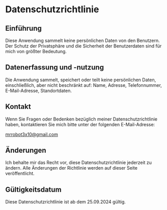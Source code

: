 # Datenschutzrichtlinie

## Einführung 
Diese Anwendung sammelt keine persönlichen Daten von den Benutzern. Der Schutz der Privatsphäre und die Sicherheit der Benutzerdaten sind für mich von größter Bedeutung.

## Datenerfassung und -nutzung 
Die Anwendung sammelt, speichert oder teilt keine persönlichen Daten, einschließlich, aber nicht beschränkt auf: Name, Adresse, Telefonnummer, E-Mail-Adresse, Standortdaten.

## Kontakt
Wenn Sie Fragen oder Bedenken bezüglich meiner Datenschutzrichtlinie haben, kontaktieren Sie mich bitte unter der folgenden E-Mail-Adresse:

mrrobot3x10@gmail.com

## Änderungen
Ich behalte mir das Recht vor, diese Datenschutzrichtlinie jederzeit zu ändern. Alle Änderungen der Richtlinie werden auf dieser Seite veröffentlicht.

## Gültigkeitsdatum 
Diese Datenschutzrichtlinie ist ab dem 25.09.2024 gültig.
